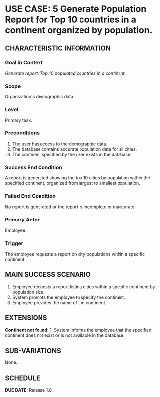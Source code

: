 # USE CASE: 5 Generate Population Report for Top 10 countries in a continent organized by population.

## CHARACTERISTIC INFORMATION

### Goal in Context

*Generate report: Top 10 populated countries in a continent.*

### Scope

Organization's demographic data.

### Level

Primary task.

### Preconditions

1. The user has access to the demographic data.
2. The database contains accurate population data for all cities.
3. The continent specified by the user exists in the database.

### Success End Condition

A report is generated showing the top 10 cities by population within the specified continent, organized from largest to smallest population.

### Failed End Condition

No report is generated or the report is incomplete or inaccurate.

### Primary Actor

Employee.

### Trigger

The employee requests a report on city populations within a specific continent.

## MAIN SUCCESS SCENARIO

1. Employee requests a report listing cities within a specific continent by population size.
2. System prompts the employee to specify the continent.
3. Employee provides the name of the continent.

## EXTENSIONS

**Continent not found**:
    1. System informs the employee that the specified continent does not exist or is not available in the database.

## SUB-VARIATIONS

None.

## SCHEDULE

**DUE DATE**: Release 1.0
